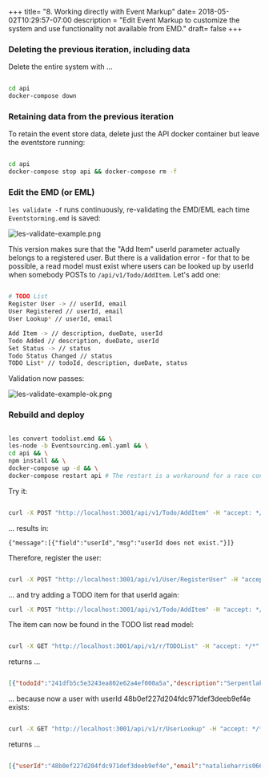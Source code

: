 +++
title= "8. Working directly with Event Markup"
date= 2018-05-02T10:29:57-07:00
description = "Edit Event Markup to customize the system and use functionality not available from EMD."
draft= false
+++

### Deleting the previous iteration, including data

Delete the entire system with ...

```bash

cd api
docker-compose down

```

### Retaining data from the previous iteration

To retain the event store data, delete just the API docker container but leave the eventstore running:

```bash

cd api
docker-compose stop api && docker-compose rm -f

```

### Edit the EMD (or EML)

```les validate -f``` runs continuously, re-validating the EMD/EML each time ```Eventstorming.emd``` is saved:

![les-validate-example.png](/tutorial/les-validate-example.png)

This version makes sure that the "Add Item" userId parameter actually belongs to a registered user. But there is a validation error - for that to be possible, a read model must exist where users can be looked up by userId when somebody POSTs to ```/api/v1/Todo/AddItem```. Let's add one:

```bash

# TODO List
Register User -> // userId, email
User Registered // userId, email
User Lookup* // userId, email

Add Item -> // description, dueDate, userId
Todo Added // description, dueDate, userId
Set Status -> // status
Todo Status Changed // status
TODO List* // todoId, description, dueDate, status

```

Validation now passes:

![les-validate-example-ok.png](/tutorial/les-validate-example-ok.png)

### Rebuild and deploy

```bash

les convert todolist.emd && \
les-node -b Eventsourcing.eml.yaml && \
cd api && \
npm install && \
docker-compose up -d && \
docker-compose restart api # The restart is a workaround for a race condition when starting containers. :-(

```

Try it:

```bash

curl -X POST "http://localhost:3001/api/v1/Todo/AddItem" -H "accept: */*" -H "Content-Type: application/json" -d "{\"description\":\"Serpentlake\",\"dueDate\":\"Tuesday 3 May 2018\",\"todoId\":\"241dfb5c5e3243ea802e62a4ef000a5a\",\"userId\":\"48b0ef227d204fdc971def3deeb9ef4e\"}"

```

... results in:

```{"message":[{"field":"userId","msg":"userId does not exist."}]}```

Therefore, register the user:

```bash 

curl -X POST "http://localhost:3001/api/v1/User/RegisterUser" -H "accept: */*" -H "Content-Type: application/json" -d "{\"email\":\"natalieharris066@test.com\",\"userId\":\"48b0ef227d204fdc971def3deeb9ef4e\"}"

```

... and try adding a TODO item for that userId again:

```bash
curl -X POST "http://localhost:3001/api/v1/Todo/AddItem" -H "accept: */*" -H "Content-Type: application/json" -d "{\"description\":\"Serpentlake\",\"dueDate\":\"Tuesday 3 May 2018\",\"todoId\":\"241dfb5c5e3243ea802e62a4ef000a5a\",\"userId\":\"48b0ef227d204fdc971def3deeb9ef4e\"}"

```


The item can now be found in the TODO list read model:

```bash

curl -X GET "http://localhost:3001/api/v1/r/TODOList" -H "accept: */*"

```

returns ...

```json

[{"todoId":"241dfb5c5e3243ea802e62a4ef000a5a","description":"Serpentlake","dueDate":"Tuesday 3 May 2018","status":"","userId":"48b0ef227d204fdc971def3deeb9ef4e"}]

```

... because now a user with userId 48b0ef227d204fdc971def3deeb9ef4e exists:

```bash

curl -X GET "http://localhost:3001/api/v1/r/UserLookup" -H "accept: */*"

```

returns ...

```json

[{"userId":"48b0ef227d204fdc971def3deeb9ef4e","email":"natalieharris066@test.com"}]

```
